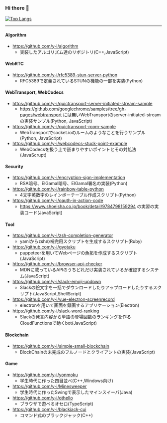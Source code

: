 ### Hi there 👋

[![Top Langs](https://github-readme-stats.vercel.app/api/top-langs/?username=y-i)](https://github.com/anuraghazra/github-readme-stats)

---

#### Algorithm
- https://github.com/y-i/algorithm
  - 実装したアルゴリズム達のリポジトリ(C++,JavaScript)

#### WebRTC
- https://github.com/y-i/rfc5389-stun-server-python
  - RFC5389で定義されているSTUNの機能の一部を実装(Python)
  
#### WebTransport, WebCodecs
- https://github.com/y-i/quictransport-server-initiated-stream-sample
  - https://github.com/googlechrome/samples/tree/gh-pages/webtransport には無いWebTransportのserver-initiated-streamの実装サンプル(Python, JavaScript)
- https://github.com/y-i/quictransport-room-sample
  - WebTransportでsocket.ioのルームのようなことを行うサンプル(Python, JavaScript)
- https://github.com/y-i/webcodecs-stuck-point-example
  - WebCodecsを扱う上で嵌まりやすいポイントとその対処法(JavaScrupt)
  
#### Security
- https://github.com/y-i/encryption-sign-implementation
  - RSA暗号、ElGamal暗号、ElGamal署名の実装(Python)
- https://github.com/y-i/rainbow-table-python
  - 4文字英数字のレインボーテーブル作成スクリプト(Python)
- https://github.com/y-i/oauth-in-action-code
  - https://www.shoeisha.co.jp/book/detail/9784798159294 の実習の実装コード(JavaScript)

#### Tool
- https://github.com/y-i/zsh-completion-generator
  - yamlからzshの補完用スクリプトを生成するスクリプト(Ruby)
- https://github.com/y-i/gyotaku
  - puppeteerを用いてWebページの魚拓を作成するスクリプト(JavaScript)
- https://github.com/y-i/browser-api-checker
  - MDNに載っているAPIのうちどれだけ実装されているか確認するシステム(JavaScript)
- https://github.com/y-i/slack-emoji-updown
  - Slackの絵文字を一括でダウンロードしたりアップロードしたりするスクリプト(JavaScript,ShellScript)
- https://github.com/y-i/vue-electron-screenrecord
  - electronを用いて画面を録画するアプリケーション(Electron)
- https://github.com/y-i/slack-word-ranking
  - Slackの発言内容から単語の登場回数のランキングを作るCloudFunctionsで動くbot(JavaScript)

#### Blockchain
- https://github.com/y-i/simple-small-blockchain
  - BlockChainの未完成のフルノードとクライアントの実装(JavaScript)

#### Game
- https://github.com/y-i/yonmoku
  - 学生時代に作った四目並べ(C++,Windows向け)
- https://github.com/y-i/Minesweeper
  - 学生時代に作ったSwingで表示したマインスイーパ(Java)
- https://github.com/y-i/othello
  - ブラウザで遊べるオセロ(TypeScript)
- https://github.com/y-i/blackjack-cui
  - コマンド式のブラックジャック(C++)

<!--
**y-i/y-i** is a ✨ _special_ ✨ repository because its `README.md` (this file) appears on your GitHub profile.

Here are some ideas to get you started:

- 🔭 I’m currently working on ...
- 🌱 I’m currently learning ...
- 👯 I’m looking to collaborate on ...
- 🤔 I’m looking for help with ...
- 💬 Ask me about ...
- 📫 How to reach me: ...
- 😄 Pronouns: ...
- ⚡ Fun fact: ...
-->
